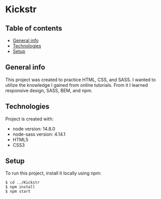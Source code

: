 # Kickstr

## Table of contents
* [General info](#general-info)
* [Technologies](#technologies)
* [Setup](#setup)

## General info
This project was created to practice HTML, CSS, and SASS. I wanted to utilize the knowledge I gained from online tutorials. From it I learned responsive design, SASS, BEM, and npm. 
	
## Technologies
Project is created with:
* node version: 14.8.0
* node-sass version: 4.14.1
* HTML5
* CSS3
	
## Setup
To run this project, install it locally using npm:

```
$ cd ../Kickstr
$ npm install
$ npm start
```